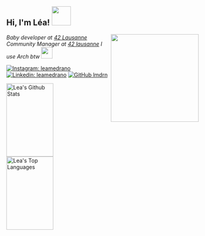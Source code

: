<h2> Hi, I'm Léa! <img src="https://media.giphy.com/media/mGcNjsfWAjY5AEZNw6/giphy.gif" width="50"></h2>
<img align='right' src="https://media.giphy.com/media/ieyl9zmCjO4b4t6qoY/giphy.gif" width="230">
<p><em>Baby developer at <a href="https://42lausanne.ch">42 Lausanne</a></br>Community Manager at <a href="https://42lausanne.ch">42 lausanne</a>
I use Arch btw <img src="https://media.giphy.com/media/WUlplcMpOCEmTGBtBW/giphy.gif" width="30"> </em></p>


[![Instagram: leamedrano](https://img.shields.io/instagram/follow/leamedrano?style=social)](https://instagram.com/lea_medrano)
[![Linkedin: leamedrano](https://img.shields.io/badge/-leamedrano-blue?style=flat-square&logo=Linkedin&logoColor=white&link=https://www.linkedin.com/in/leamedrano/)](https://www.linkedin.com/in/leamedrano/)
[![GitHub lmdrn](https://img.shields.io/github/followers/lmdrn?label=follow&style=social)](https://github.com/lmdrn)
<div>
  <img alt="Lea's Github Stats" src="https://denvercoder1-github-readme-stats.vercel.app/api?username=lmdrn&show_icons=true&count_private=true&theme=tokyonight&border_color=7F3FBF&bg_color=0D1117&title_color=F85D7F&icon_color=F8D866" height="192px" width="49.5%"/>
  <img alt="Lea's Top Languages" src="https://denvercoder1-github-readme-stats.vercel.app/api/top-langs/?username=lmdrn&langs_count=8&layout=compact&theme=tokyonight&border_color=7F3FBF&bg_color=0D1117&title_color=F85D7F&icon_color=F8D866" height="192px" width="49.5%"/>
</div>
